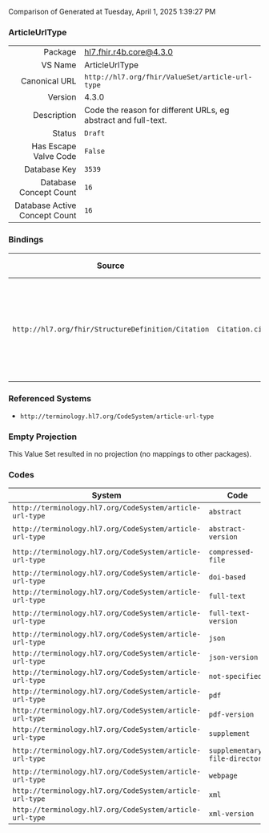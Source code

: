 Comparison of 
Generated at Tuesday, April 1, 2025 1:39:27 PM

### ArticleUrlType

|      |     |
| ---: | --- |
| Package | hl7.fhir.r4b.core@4.3.0 |
| VS Name | ArticleUrlType |
| Canonical URL | `http://hl7.org/fhir/ValueSet/article-url-type` |
| Version | 4.3.0 |
| Description | Code the reason for different URLs, eg abstract and full-text. |
| Status | `Draft` |
| Has Escape Valve Code | `False` |
| Database Key | `3539` |
| Database Concept Count | `16` |
| Database Active Concept Count | `16` |
### Bindings

| Source | Element | Binding | Strength | Element Short |
| ------ | ------- | ------- | -------- | ------------- |
| `http://hl7.org/fhir/StructureDefinition/Citation` | `Citation.citedArtifact.webLocation.type` | `http://hl7.org/fhir/ValueSet/article-url-type` | `Extensible` | Code the reason for different URLs, e.g. abstract and full-text |

### Referenced Systems

* `http://terminology.hl7.org/CodeSystem/article-url-type`
### Empty Projection

This Value Set resulted in no projection (no mappings to other packages).

### Codes

| System | Code | Display |
| ------ | ---- | ------- |
| `http://terminology.hl7.org/CodeSystem/article-url-type` | `abstract` | Abstract |
| `http://terminology.hl7.org/CodeSystem/article-url-type` | `abstract-version` | Abstract Version |
| `http://terminology.hl7.org/CodeSystem/article-url-type` | `compressed-file` | Compressed file |
| `http://terminology.hl7.org/CodeSystem/article-url-type` | `doi-based` | DOI Based |
| `http://terminology.hl7.org/CodeSystem/article-url-type` | `full-text` | Full-Text |
| `http://terminology.hl7.org/CodeSystem/article-url-type` | `full-text-version` | Full-Text Version |
| `http://terminology.hl7.org/CodeSystem/article-url-type` | `json` | JSON |
| `http://terminology.hl7.org/CodeSystem/article-url-type` | `json-version` | JSON Version |
| `http://terminology.hl7.org/CodeSystem/article-url-type` | `not-specified` | Not Specified |
| `http://terminology.hl7.org/CodeSystem/article-url-type` | `pdf` | PDF |
| `http://terminology.hl7.org/CodeSystem/article-url-type` | `pdf-version` | PDF Version |
| `http://terminology.hl7.org/CodeSystem/article-url-type` | `supplement` | Supplement |
| `http://terminology.hl7.org/CodeSystem/article-url-type` | `supplementary-file-directory` | Supplementary file directory |
| `http://terminology.hl7.org/CodeSystem/article-url-type` | `webpage` | Webpage |
| `http://terminology.hl7.org/CodeSystem/article-url-type` | `xml` | XML |
| `http://terminology.hl7.org/CodeSystem/article-url-type` | `xml-version` | XML |
